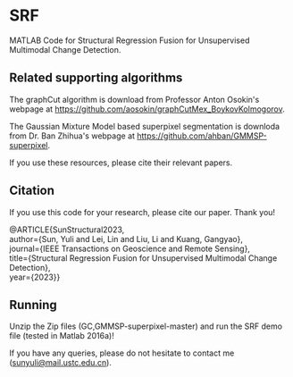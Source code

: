 # SRF
MATLAB Code for Structural Regression Fusion for Unsupervised Multimodal Change Detection.

## Related supporting algorithms

The graphCut algorithm is download from Professor Anton Osokin's webpage at https://github.com/aosokin/graphCutMex_BoykovKolmogorov.

The Gaussian Mixture Model based superpixel segmentation is  downloda from Dr. Ban Zhihua's webpage at https://github.com/ahban/GMMSP-superpixel.

If you use these resources, please cite their relevant papers.

## Citation

If you use this code for your research, please cite our paper. Thank you!

@ARTICLE{SunStructural2023,  
  author={Sun, Yuli and Lei, Lin and Liu, Li and Kuang, Gangyao},  
  journal={IEEE Transactions on Geoscience and Remote Sensing},   
  title={Structural Regression Fusion for Unsupervised Multimodal Change Detection},   
  year={2023}}  

## Running

Unzip the Zip files (GC,GMMSP-superpixel-master) and run the SRF demo file (tested in Matlab 2016a)! 

If you have any queries, please do not hesitate to contact me (sunyuli@mail.ustc.edu.cn).

